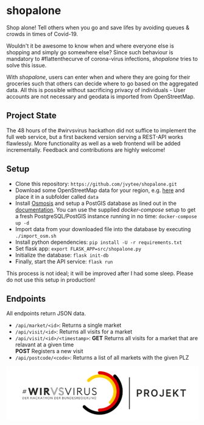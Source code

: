 # shopalone
Shop alone! Tell others when you go and save lifes by avoiding queues &amp; crowds in times of Covid-19.

Wouldn't it be awesome to know when and where everyone else is shopping and simply go somewhere else?
Since such behaviour is mandatory to #flattenthecurve of corona-virus infections, *shopalone* tries to solve this issue.

With *shopalone*, users can enter when and where they are going for their groceries such that others can decide where to go based on the aggregated data.
All this is possible without sacrificing privacy of individuals - User accounts are not necessary and geodata is imported from OpenStreetMap.

## Project State
The 48 hours of the #wirvsvirus hackathon did not suffice to implement the full web service, but a first backend version serving a REST-API works flawlessly.
More functionality as well as a web frontend will be added incrementally.
Feedback and contributions are highly welcome!

## Setup
- Clone this repository: `https://github.com/jvytee/shopalone.git`
- Download some OpenStreetMap data for your region, e.g. [here](https://download.geofabrik.de/) and place it in a subfolder called `data`
- Install [Osmosis](https://github.com/openstreetmap/osmosis) and setup a PostGIS database as lined out in the [documentation](https://wiki.openstreetmap.org/wiki/Osmosis/PostGIS_Setup). You can use the supplied *docker-compose* setup to get a fresh PostgreSQL/PostGIS instance running in no time: `docker-compose up -d`
- Import data from your downloaded file into the database by executing `./import_osm.sh`
- Install python dependencies: `pip install -U -r requirements.txt`
- Set flask app: `export FLASK_APP=src/shopalone.py`
- Initialize the database: `flask init-db`
- Finally, start the API service: `flask run`

This process is not ideal; it will be improved after I had some sleep. Please do not use this setup in production!

## Endpoints
All endpoints return JSON data.
- `/api/market/<id>`: Returns a single market
- `/api/visit/<id>`: Returns all visits for a market
- `/api/visit/<id>/<timestamp>`: **GET** Returns all visits for a market that are relavant at a given time  
  **POST** Registers a new visit
- `/api/postcode/<code>`: Returns a list of all markets with the given PLZ

![](Logo_Projekt_01.png)
